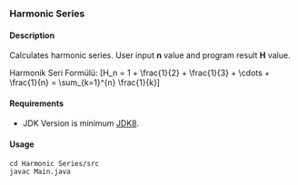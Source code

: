 ### Harmonic Series
#### Description
Calculates harmonic series. User input **n** value and program result **H** value.

Harmonik Seri Formülü:
\[H_n = 1 + \frac{1}{2} + \frac{1}{3} + \cdots + \frac{1}{n} = \sum_{k=1}^{n} \frac{1}{k}\]

#### Requirements
- JDK Version is minimum [JDK8](https://www.oracle.com/tr/java/technologies/downloads/).

#### Usage
```
cd Harmonic Series/src
javac Main.java
```